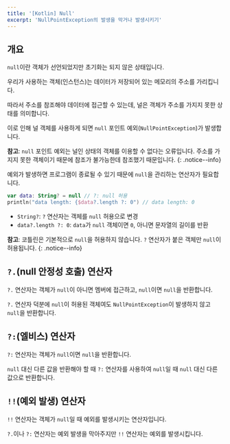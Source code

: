 ```yaml
---
title: '[Kotlin] Null'
excerpt: 'NullPointException의 발생을 막거나 발생시키기'
---
```


## 개요

`null`이란 객체가 선언되었지만 초기화는 되지 않은 상태입니다.

우리가 사용하는 객체(인스턴스)는 데이터가 저장되어 있는 메모리의 주소를 가리킵니다.

따라서 주소를 참조해야 데이터에 접근할 수 있는데, 널은 객체가 주소를 가지지 못한 상태를 의미합니다.

이로 인해 널 객체를 사용하게 되면 `null` 포인트 예외(`NullPointException`)가 발생합니다.

**참고**: `null` 포인트 예외는 널인 상태의 객체를 이용할 수 없다는 오류입니다. 주소를 가지지 못한 객체이기 때문에 참조가 불가능한데 참조했기 때문입니다.
{: .notice--info}

예외가 발생하면 프로그램이 종료될 수 있기 때문에 `null`을 관리하는 연산자가 필요합니다.

```kotlin
var data: String? = null // ?: null 허용
println("data length: {$data?.length ?: 0") // data length: 0
```

- `String?`: `?` 연산자는 객체를 `null` 허용으로 변경
- `data?.length ?: 0`: `data`가 `null` 객체이면 `0`, 아니면 문자열의 길이를 반환

**참고**: 코틀린은 기본적으로 `null`을 허용하지 않습니다. `?` 연산자가 붙은 객체만 `null`이 허용됩니다.
{: .notice--info}

## `?.`(null 안정성 호출) 연산자

`?.` 연산자는 객체가 `null`이 아니면 멤버에 접근하고, `null`이면 `null`을 반환합니다.

`?.` 연산자 덕분에 `null`이 허용된 객체여도 `NullPointException`이 발생하지 않고 `null`을 반환합니다.

## `?:`(엘비스) 연산자

`?:` 연산자는 객체가 `null`이면 `null`을 반환합니다.

`null` 대신 다른 값을 반환해야 할 때 `?:` 연산자를 사용하여 `null`일 때 `null` 대신 다른 값으로 반환합니다.

## `!!`(예외 발생) 연산자

`!!` 연산자는 객체가 `null`일 때 예외를 발생시키는 연산자입니다.

`?.`이나 `?:` 연산자는 예외 발생을 막아주지만 `!!` 연산자는 예외를 발생시킵니다.
